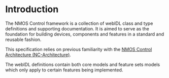 # Introduction

The NMOS Control framework is a collection of webIDL class and type definitions and supporting documentation.
It is aimed to serve as the foundation for building devices, components and features in a standard and reusable fashion.

This specification relies on previous familiarity with the [NMOS Control Architecture (NC-Architecture)](https://specs.amwa.tv/ms-05-01/).

The webIDL definitions contain both core models and feature sets models which only apply to certain features being implemented.
